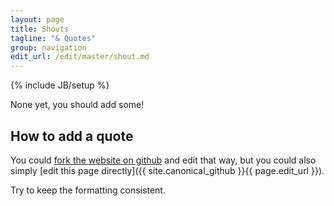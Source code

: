 ```yaml
---
layout: page
title: Shouts
tagline: "& Quotes"
group: navigation
edit_url: /edit/master/shout.md
---
```

{% include JB/setup %}

None yet, you should add some!

## How to add a quote

You could
[fork the website on github](https://github.com/CS-Club-at-SJSU/CS-Club-Site-at-SJSU)
and edit that way, but you could also simply [edit this page directly]({{ site.canonical_github }}{{ page.edit_url }}).

Try to keep the formatting consistent.

